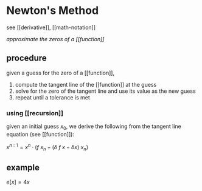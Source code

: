 # Newton's Method

see [[derivative]], [[math-notation]]

_approximate the zeros of a [[function]]_

## procedure

given a guess for the zero of a [[function]],

1. compute the tangent line of the [[function]] at the guess
2. solve for the zero of the tangent line and use its value as the new guess
3. repeat until a tolerance is met

### using [[recursion]]

given an initial guess $x_0$, we derive the following from the tangent line equation (see [[function]]):

$x^{n : 1} = x^n \cdot (f\ x_n - (\delta\ f\ x - \delta x)\ x_n)$

## example

$e[x] = 4x$
